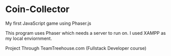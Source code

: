 # Coin-Collector
My first JavaScript game using Phaser.js

This program uses Phaser which needs a server to run on.
I used XAMPP as my local enviornment.

Project Through TeamTreehouse.com (Fullstack Developer course)
